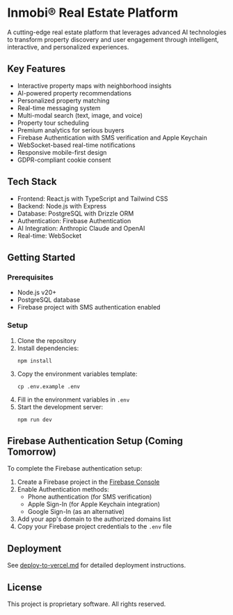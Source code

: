 # Inmobi® Real Estate Platform

A cutting-edge real estate platform that leverages advanced AI technologies to transform property discovery and user engagement through intelligent, interactive, and personalized experiences.

## Key Features

- Interactive property maps with neighborhood insights
- AI-powered property recommendations
- Personalized property matching
- Real-time messaging system
- Multi-modal search (text, image, and voice)
- Property tour scheduling
- Premium analytics for serious buyers
- Firebase Authentication with SMS verification and Apple Keychain
- WebSocket-based real-time notifications
- Responsive mobile-first design
- GDPR-compliant cookie consent

## Tech Stack

- Frontend: React.js with TypeScript and Tailwind CSS
- Backend: Node.js with Express
- Database: PostgreSQL with Drizzle ORM
- Authentication: Firebase Authentication
- AI Integration: Anthropic Claude and OpenAI
- Real-time: WebSocket

## Getting Started

### Prerequisites

- Node.js v20+
- PostgreSQL database
- Firebase project with SMS authentication enabled

### Setup

1. Clone the repository
2. Install dependencies:
   ```
   npm install
   ```
3. Copy the environment variables template:
   ```
   cp .env.example .env
   ```
4. Fill in the environment variables in `.env`
5. Start the development server:
   ```
   npm run dev
   ```

## Firebase Authentication Setup (Coming Tomorrow)

To complete the Firebase authentication setup:

1. Create a Firebase project in the [Firebase Console](https://console.firebase.google.com/)
2. Enable Authentication methods:
   - Phone authentication (for SMS verification)
   - Apple Sign-In (for Apple Keychain integration)
   - Google Sign-In (as an alternative)
3. Add your app's domain to the authorized domains list
4. Copy your Firebase project credentials to the `.env` file

## Deployment

See [deploy-to-vercel.md](./deploy-to-vercel.md) for detailed deployment instructions.

## License

This project is proprietary software. All rights reserved.